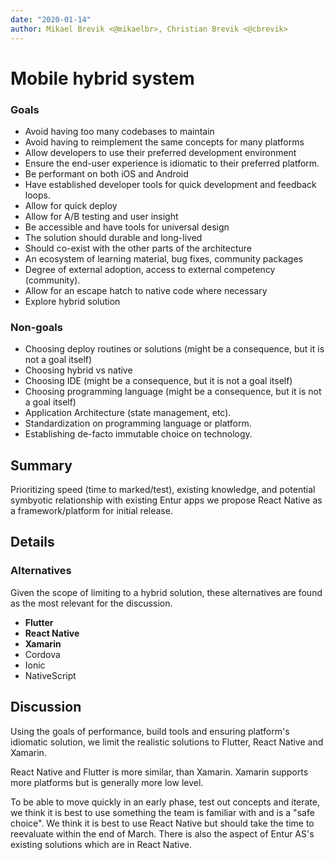 ```yaml
---
date: "2020-01-14"
author: Mikael Brevik <@mikaelbr>, Christian Brevik <@cbrevik>
---
```


# Mobile hybrid system

### Goals

- Avoid having too many codebases to maintain
- Avoid having to reimplement the same concepts for many platforms
- Allow developers to use their preferred development environment
- Ensure the end-user experience is idiomatic to their preferred platform.
- Be performant on both iOS and Android
- Have established developer tools for quick development and feedback loops.
- Allow for quick deploy
- Allow for A/B testing and user insight
- Be accessible and have tools for universal design
- The solution should durable and long-lived
- Should co-exist with the other parts of the architecture
- An ecosystem of learning material, bug fixes, community packages
- Degree of external adoption, access to external competency (community).
- Allow for an escape hatch to native code where necessary
- Explore hybrid solution

### Non-goals

- Choosing deploy routines or solutions (might be a consequence, but it is not a
  goal itself)
- Choosing hybrid vs native
- Choosing IDE (might be a consequence, but it is not a goal itself)
- Choosing programming language (might be a consequence, but it is not a goal
  itself)
- Application Architecture (state management, etc).
- Standardization on programming language or platform.
- Establishing de-facto immutable choice on technology.

## Summary

Prioritizing speed (time to marked/test), existing knowledge, and potential
symbyotic relationship with existing Entur apps we propose React Native as a
framework/platform for initial release.

## Details

### Alternatives

Given the scope of limiting to a hybrid solution, these alternatives are found
as the most relevant for the discussion.

- **Flutter**
- **React Native**
- **Xamarin**
- Cordova
- Ionic
- NativeScript

## Discussion

Using the goals of performance, build tools and ensuring platform's idiomatic
solution, we limit the realistic solutions to Flutter, React Native and Xamarin.

React Native and Flutter is more similar, than Xamarin. Xamarin supports more
platforms but is generally more low level.

To be able to move quickly in an early phase, test out concepts and iterate, we
think it is best to use something the team is familiar with and is a "safe
choice". We think it is best to use React Native but should take the time to
reevaluate within the end of March. There is also the aspect of Entur AS's
existing solutions which are in React Native.

